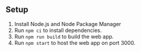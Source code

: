 ## Setup

1. Install Node.js and Node Package Manager
2. Run `npm ci` to install dependencies.
3. Run `npm run build` to build the web app.
4. Run `npm start` to host the web app on port 3000.